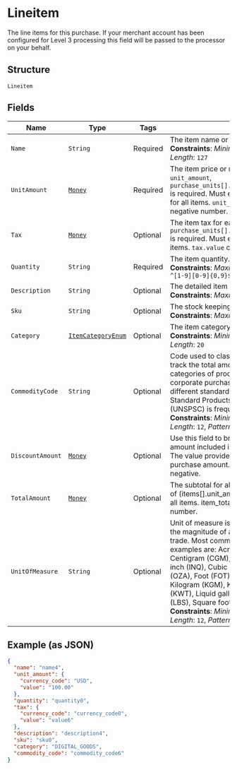 
# Lineitem

The line items for this purchase. If your merchant account has been configured for Level 3 processing this field will be passed to the processor on your behalf.

## Structure

`Lineitem`

## Fields

| Name | Type | Tags | Description | Getter | Setter |
|  --- | --- | --- | --- | --- | --- |
| `Name` | `String` | Required | The item name or title.<br>**Constraints**: *Minimum Length*: `1`, *Maximum Length*: `127` | String getName() | setName(String name) |
| `UnitAmount` | [`Money`](../../doc/models/money.md) | Required | The item price or rate per unit. If you specify <code>unit_amount</code>, <code>purchase_units[].amount.breakdown.item_total</code> is required. Must equal <code>unit_amount * quantity</code> for all items. <code>unit_amount.value</code> can not be a negative number. | Money getUnitAmount() | setUnitAmount(Money unitAmount) |
| `Tax` | [`Money`](../../doc/models/money.md) | Optional | The item tax for each unit. If <code>tax</code> is specified, <code>purchase_units[].amount.breakdown.tax_total</code> is required. Must equal <code>tax * quantity</code> for all items. <code>tax.value</code> can not be a negative number. | Money getTax() | setTax(Money tax) |
| `Quantity` | `String` | Required | The item quantity. Must be a whole number.<br>**Constraints**: *Maximum Length*: `10`, *Pattern*: `^[1-9][0-9]{0,9}$` | String getQuantity() | setQuantity(String quantity) |
| `Description` | `String` | Optional | The detailed item description.<br>**Constraints**: *Maximum Length*: `127` | String getDescription() | setDescription(String description) |
| `Sku` | `String` | Optional | The stock keeping unit (SKU) for the item.<br>**Constraints**: *Maximum Length*: `127` | String getSku() | setSku(String sku) |
| `Category` | [`ItemCategoryEnum`](../../doc/models/item-category-enum.md) | Optional | The item category type.<br>**Constraints**: *Minimum Length*: `1`, *Maximum Length*: `20` | ItemCategoryEnum getCategory() | setCategory(ItemCategoryEnum category) |
| `CommodityCode` | `String` | Optional | Code used to classify items purchased and track the total amount spent across various categories of products and services. Different corporate purchasing organizations may use different standards, but the United Nations Standard Products and Services Code (UNSPSC) is frequently used.<br>**Constraints**: *Minimum Length*: `1`, *Maximum Length*: `12`, *Pattern*: `^[a-zA-Z0-9_'.-]*$` | String getCommodityCode() | setCommodityCode(String commodityCode) |
| `DiscountAmount` | [`Money`](../../doc/models/money.md) | Optional | Use this field to break down the discount amount included in the total purchase amount. The value provided here will not add to the total purchase amount. The value cannot be negative. | Money getDiscountAmount() | setDiscountAmount(Money discountAmount) |
| `TotalAmount` | [`Money`](../../doc/models/money.md) | Optional | The subtotal for all items. Must equal the sum of (items[].unit_amount * items[].quantity) for all items. item_total.value can not be a negative number. | Money getTotalAmount() | setTotalAmount(Money totalAmount) |
| `UnitOfMeasure` | `String` | Optional | Unit of measure is a standard used to express the magnitude of a quantity in international trade. Most commonly used (but not limited to) examples are: Acre (ACR), Ampere (AMP), Centigram (CGM), Centimetre (CMT), Cubic inch (INQ), Cubic metre (MTQ), Fluid ounce (OZA), Foot (FOT), Hour (HUR), Item (ITM), Kilogram (KGM), Kilometre (KMT), Kilowatt (KWT), Liquid gallon (GLL), Liter (LTR), Pounds (LBS), Square foot (FTK).<br>**Constraints**: *Minimum Length*: `1`, *Maximum Length*: `12`, *Pattern*: `^[a-zA-Z0-9_'.-]*$` | String getUnitOfMeasure() | setUnitOfMeasure(String unitOfMeasure) |

## Example (as JSON)

```json
{
  "name": "name4",
  "unit_amount": {
    "currency_code": "USD",
    "value": "100.00"
  },
  "quantity": "quantity0",
  "tax": {
    "currency_code": "currency_code0",
    "value": "value6"
  },
  "description": "description4",
  "sku": "sku0",
  "category": "DIGITAL_GOODS",
  "commodity_code": "commodity_code6"
}
```

